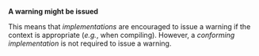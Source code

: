 **A warning might be issued** 

This means that *implementations* are encouraged to issue a warning if the context is appropriate (*e.g.*, when compiling). However, a *conforming implementation* is not required to issue a warning. 

